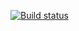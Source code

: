 [![Build status](https://ci.appveyor.com/api/projects/status/flliv3cfhqbgxt09/branch/master?svg=true)](https://ci.appveyor.com/project/manny1892/auto3-selenide/branch/master)
